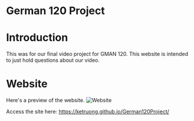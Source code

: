 # German 120 Project

# Introduction 
This was for our final video project for GMAN 120. This website is intended to just hold questions about our video.

# Website
Here's a preview of the website.
![Website](images/web.png)

Access the site here: https://ketruong.github.io/German120Project/
